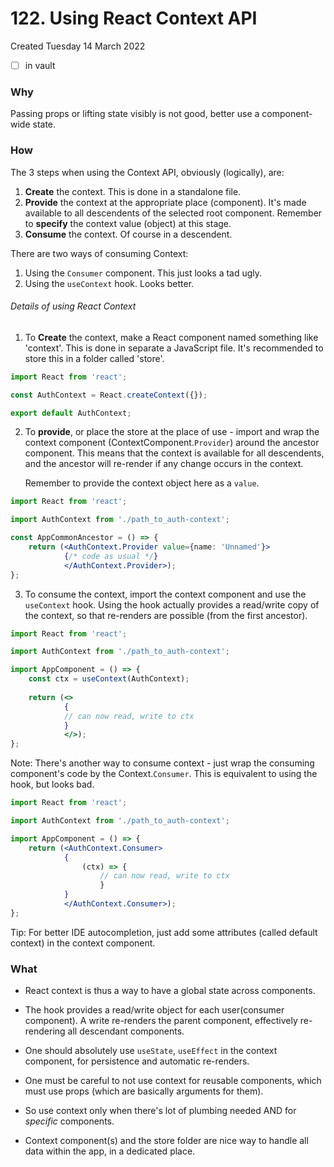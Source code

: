 # 122. Using React Context API
Created Tuesday 14 March 2022
- [ ] in vault

### Why
Passing props or lifting state visibly is not good, better use a component-wide state.

### How
The 3 steps when using the Context API, obviously (logically), are:
1. **Create** the context. This is done in a standalone file.
2. **Provide** the context at the appropriate place (component). It's made available to all descendents of the selected root component. Remember to **specify** the context value (object) at this stage.
3. **Consume** the context. Of course in a descendent.

There are two ways of consuming Context:
1. Using the `Consumer` component. This just looks a tad ugly.
2. Using the `useContext` hook. Looks better.

###### Details of using React Context
1. To **Create** the context, make a React component named something like 'context'. This is done in separate a JavaScript file. It's recommended to store this in a folder called 'store'.
```js
import React from 'react';

const AuthContext = React.createContext({});

export default AuthContext;
```
2. To **provide**, or place the store at the place of use - import and wrap the context component (ContextComponent.`Provider`) around the ancestor component. This means that the context is available for all descendents, and the ancestor will re-render if any change occurs in the context.
   
   Remember to provide the context object here as a `value`.
```jsx
import React from 'react';

import AuthContext from './path_to_auth-context';

const AppCommonAncestor = () => {
	return (<AuthContext.Provider value={name: 'Unnamed'}> 
			{/* code as usual */}
			</AuthContext.Provider>);
};
```
3.  To consume the context, import the context component and use the `useContext` hook. Using the hook actually provides a read/write copy of the context, so that re-renders are possible (from the first ancestor).
```jsx
import React from 'react';

import AuthContext from './path_to_auth-context';

import AppComponent = () => {
	const ctx = useContext(AuthContext);
	
	return (<>
			{ 
			// can now read, write to ctx 
			}
			</>);
};
```

Note: There's another way to consume context - just wrap the consuming component's code by the Context.`Consumer`. This is equivalent to using the hook, but looks bad.
```jsx
import React from 'react';

import AuthContext from './path_to_auth-context';

import AppComponent = () => {
	return (<AuthContext.Consumer>
			{ 
				(ctx) => {
					// can now read, write to ctx 
					}
			}
			</AuthContext.Consumer>);
};
```

Tip: For better IDE autocompletion, just add some attributes (called default context) in the context component.

### What
- React context is thus a way to have a global state across components.
- The hook provides a read/write object for each user(consumer component). A write re-renders the parent component, effectively re-rendering all descendant components.

- One should absolutely use `useState`, `useEffect` in the context component, for persistence and automatic re-renders.

- One must be careful to not use context for reusable components, which must use props (which are basically arguments for them).
- So use context only when there's lot of plumbing needed AND for *specific* components.

- Context component(s) and the store folder are nice way to handle all data within the app, in a dedicated place.